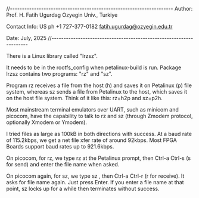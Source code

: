 //--------------------------------------------------------------------
Author:
Prof. H. Fatih Ugurdag
Ozyegin Univ., Turkiye

Contact Info:
US ph +1 727-377-0182
fatih.ugurdag@ozyegin.edu.tr

Date:
July, 2025
//--------------------------------------------------------------------

There is a Linux library called "lrzsz".

It needs to be in the rootfs_config when petalinux-build is
run. Package lrzsz contains two programs: "rz" and "sz".

Program rz receives a file from the host (h) and saves it on Petalinux
(p) file system, whereas sz sends a file from Petalinux to the host,
which saves it on the host file system. Think of it like this: rz=h2p
and sz=p2h.

Most mainstream terminal emulators over UART, such as minicom and
picocom, have the capability to talk to rz and sz (through Zmodem
protocol, optionally Xmodem or Ymodem).

I tried files as large as 100kB in both directions with success. At a
baud rate of 115.2kbps, we get a net file xfer rate of around
92kbps. Most FPGA Boards support baud rates up to 921.6kbps.

On picocom, for rz, we type rz at the Petalinux prompt, then Ctrl-a
Ctrl-s (s for send) and enter the file name when asked.

On picocom again, for sz, we type sz <name of file to send from
Petalinux>, then Ctrl-a Ctrl-r (r for receive). It asks for file name
again. Just press Enter. If you enter a file name at that point, sz
locks up for a while then terminates without success.
